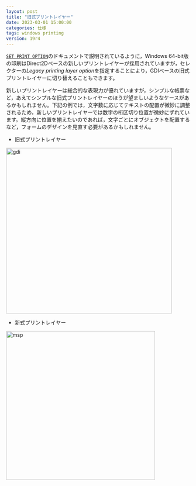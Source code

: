 ```yaml
---
layout: post
title: "旧式プリントレイヤー"
date: 2023-03-01 15:00:00
categories: 仕様
tags: windows printing
version: 19r4
---
```


<i class="fa fa-external-link" aria-hidden="true"></i> [`SET PRINT OPTION`](https://doc.4d.com/4Dv19/4D/19.1/SET-PRINT-OPTION.301-5653182.ja.html)のドキュメントで説明されているように，Windows 64-bit版の印刷はDirect2Dベースの新しいプリントレイヤーが採用されていますが，セレクターの*Legacy printing layer option*を指定することにより，GDIベースの旧式プリントレイヤーに切り替えることもできます。

新しいプリントレイヤーは総合的な表現力が優れていますが，シンプルな帳票など，あえてシンプルな旧式プリントレイヤーのほうが望ましいようなケースがあるかもしれません。下記の例では，文字数に応じてテキストの配置が微妙に調整されるため，新しいプリントレイヤーでは数字の桁区切り位置が微妙にずれています。縦方向に位置を揃えたいのであれば，文字ごとにオブジェクトを配置するなど，フォームのデザインを見直す必要があるかもしれません。

* 旧式プリントレイヤー

<img width="453" alt="gdi" src="https://user-images.githubusercontent.com/10509075/156157705-784165bc-8b1c-4a9b-99f1-af97c2b2b48f.png">

* 新式プリントレイヤー

<img width="407" alt="msp" src="https://user-images.githubusercontent.com/10509075/156157753-cb3065cc-d36f-46f7-9110-35a8352464a3.png">
